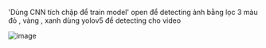 'Dùng CNN tích chập để train model'
open để detecting ảnh bằng lọc 3 màu đỏ , vàng , xanh
dùng yolov5 để detecting cho video

![image](https://github.com/PVL-Linh/Traffic_Sign_Recognition_NhanDienBienBaoGiaoThong/assets/136146829/5d558b04-06ac-49f1-a098-90a0f855c83b)
